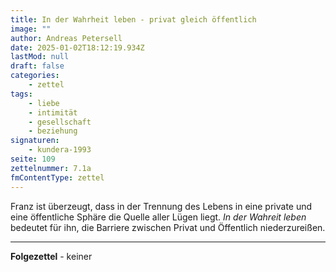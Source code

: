 ```yaml
---
title: In der Wahrheit leben - privat gleich öffentlich
image: ""
author: Andreas Petersell
date: 2025-01-02T18:12:19.934Z
lastMod: null
draft: false
categories:
    - zettel
tags:
    - liebe
    - intimität
    - gesellschaft
    - beziehung
signaturen:
    - kundera-1993
seite: 109
zettelnummer: 7.1a
fmContentType: zettel
---
```


Franz ist überzeugt, dass in der Trennung des Lebens in eine private und eine öffentliche Sphäre die Quelle aller Lügen liegt. *In der Wahreit leben* bedeutet für ihn, die Barriere zwischen Privat und Öffentlich niederzureißen.
***

**Folgezettel** - keiner
